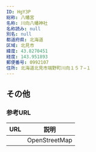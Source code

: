 ```yaml
---
ID: HgY3P
総称: 八幡宮
名称: 川向八幡神社
名称読み: null
別名: null
都道府県: 北海道
区域: 北見市
緯度: 43.8270451
経度: 143.951893
郵便番号: 0992107
住所: 北海道北見市端野町川向１５７−１
---
```


## その他

### 参考URL

| URL | 説明          |
| --- | ------------- |
|     | OpenStreetMap |
